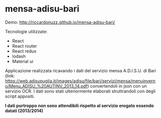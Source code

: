 # mensa-adisu-bari

Demo: http://riccardonuzz.github.io/mensa-adisu-bari/

Tecnologie utilizzate:
- React
- React router
- React redux
- lodash
- Material ui

Applicazione realizzata ricavando i dati del servizio mensa A.D.I.S.U. di Bari (link: https://web.adisupuglia.it/images/adisu/file/bari/servizi/mensa/menuinverno/Menu_ADISU_%20AUTINV_2013_14.pdf) convertendoli in json con un servizio OCR. I dati sono stati ulteriormente elaborati struttrandoli con degli script appositi.

**I dati purtroppo non sono attendibili rispetto al servizio erogato essendo datati (2013/2014)**
